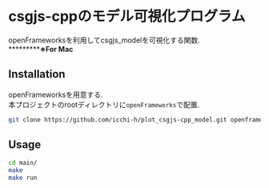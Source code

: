 # csgjs-cppのモデル可視化プログラム
openFrameworksを利用してcsgjs_modelを可視化する関数.  
***********※For Mac**

## Installation
openFrameworksを用意する.  
本プロジェクトのrootディレクトリに`openFrameworks`で配置.
```bash
git clone https://github.com/icchi-h/plot_csgjs-cpp_model.git openframeworks
```

## Usage
```bash
cd main/
make
make run
```
